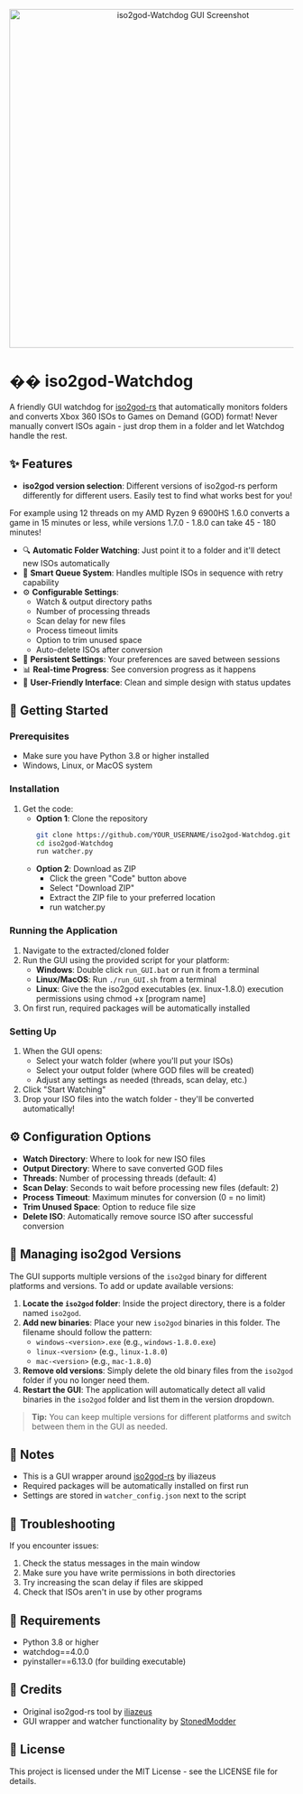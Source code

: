 <p align="center">
  <img src="image.png" alt="iso2god-Watchdog GUI Screenshot" width="600"/>
</p>

# �� iso2god-Watchdog

A friendly GUI watchdog for [iso2god-rs](https://github.com/iliazeus/iso2god-rs) that automatically monitors folders and converts Xbox 360 ISOs to Games on Demand (GOD) format! Never manually convert ISOs again - just drop them in a folder and let Watchdog handle the rest.

## ✨ Features

- **iso2god version selection**: Different versions of iso2god-rs perform differently for different users. Easily test to find what works best for you!

For example using 12 threads on my AMD Ryzen 9 6900HS 1.6.0 converts a game in 15 minutes or less, while versions 1.7.0 - 1.8.0 can take 45 - 180 minutes!

- 🔍 **Automatic Folder Watching**: Just point it to a folder and it'll detect new ISOs automatically
- 🎯 **Smart Queue System**: Handles multiple ISOs in sequence with retry capability
- ⚙️ **Configurable Settings**:
  - Watch & output directory paths
  - Number of processing threads
  - Scan delay for new files
  - Process timeout limits
  - Option to trim unused space
  - Auto-delete ISOs after conversion
- 💾 **Persistent Settings**: Your preferences are saved between sessions
- 📊 **Real-time Progress**: See conversion progress as it happens
- 🎨 **User-Friendly Interface**: Clean and simple design with status updates

## 🚀 Getting Started

### Prerequisites
- Make sure you have Python 3.8 or higher installed
- Windows, Linux, or MacOS system

### Installation
1. Get the code:
   - **Option 1**: Clone the repository
     ```bash
     git clone https://github.com/YOUR_USERNAME/iso2god-Watchdog.git
     cd iso2god-Watchdog
     run watcher.py
     ```
   - **Option 2**: Download as ZIP
     - Click the green "Code" button above
     - Select "Download ZIP"
     - Extract the ZIP file to your preferred location
     - run watcher.py

### Running the Application
1. Navigate to the extracted/cloned folder
2. Run the GUI using the provided script for your platform:
   - **Windows**: Double click `run_GUI.bat` or run it from a terminal
   - **Linux/MacOS**: Run `./run_GUI.sh` from a terminal
   - **Linux**: Give the the iso2god executables (ex. linux-1.8.0) execution permissions using chmod +x [program name] 
3. On first run, required packages will be automatically installed

### Setting Up
1. When the GUI opens:
   - Select your watch folder (where you'll put your ISOs)
   - Select your output folder (where GOD files will be created)
   - Adjust any settings as needed (threads, scan delay, etc.)
2. Click "Start Watching"
3. Drop your ISO files into the watch folder - they'll be converted automatically!

## ⚙️ Configuration Options

- **Watch Directory**: Where to look for new ISO files
- **Output Directory**: Where to save converted GOD files
- **Threads**: Number of processing threads (default: 4)
- **Scan Delay**: Seconds to wait before processing new files (default: 2)
- **Process Timeout**: Maximum minutes for conversion (0 = no limit)
- **Trim Unused Space**: Option to reduce file size
- **Delete ISO**: Automatically remove source ISO after successful conversion

## 🔄 Managing iso2god Versions

The GUI supports multiple versions of the `iso2god` binary for different platforms and versions. To add or update available versions:

1. **Locate the `iso2god` folder**: Inside the project directory, there is a folder named `iso2god`.
2. **Add new binaries**: Place your new `iso2god` binaries in this folder. The filename should follow the pattern:
   - `windows-<version>.exe` (e.g., `windows-1.8.0.exe`)
   - `linux-<version>` (e.g., `linux-1.8.0`)
   - `mac-<version>` (e.g., `mac-1.8.0`)
3. **Remove old versions**: Simply delete the old binary files from the `iso2god` folder if you no longer need them.
4. **Restart the GUI**: The application will automatically detect all valid binaries in the `iso2god` folder and list them in the version dropdown.

> **Tip:** You can keep multiple versions for different platforms and switch between them in the GUI as needed.

## 📝 Notes

- This is a GUI wrapper around [iso2god-rs](https://github.com/iliazeus/iso2god-rs) by iliazeus
- Required packages will be automatically installed on first run
- Settings are stored in `watcher_config.json` next to the script

## 🐛 Troubleshooting

If you encounter issues:
1. Check the status messages in the main window
2. Make sure you have write permissions in both directories
3. Try increasing the scan delay if files are skipped
4. Check that ISOs aren't in use by other programs

## 📜 Requirements

- Python 3.8 or higher
- watchdog==4.0.0
- pyinstaller==6.13.0 (for building executable)

## 🙏 Credits

- Original iso2god-rs tool by [iliazeus](https://github.com/iliazeus/iso2god-rs)
- GUI wrapper and watcher functionality by [StonedModder](https://x.com/StonedModder)

## 📄 License

This project is licensed under the MIT License - see the LICENSE file for details. 

